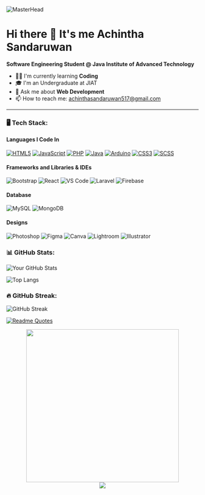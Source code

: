 ![MasterHead](https://user-images.githubusercontent.com/74038190/212750147-854a394f-fee9-4080-9770-78a4b7ece53f.gif)

# Hi there 👋 It's me Achintha Sandaruwan
**Software Engineering Student @ Java Institute of Advanced Technology**

- 👨‍💻 I'm currently learning **Coding**
- 🎓 I'm an Undergraduate at JIAT
- 💬 Ask me about **Web Development**
- 📫 How to reach me: achinthasandaruwan517@gmail.com
---

### 🖥️ Tech Stack:

#### Languages I Code In

[![HTML5](https://img.shields.io/badge/HTML5-E34F26?style=for-the-badge&logo=html5&logoColor=white&labelColor=101010&color=E34F26&animation=pulse)](https://github.com/yourusername)
[![JavaScript](https://img.shields.io/badge/JavaScript-F7DF1E?style=for-the-badge&logo=javascript&logoColor=black&labelColor=101010&color=F7DF1E&animation=spin)](https://github.com/yourusername)
[![PHP](https://img.shields.io/badge/PHP-777BB4?style=for-the-badge&logo=php&logoColor=white&labelColor=101010&color=777BB4&animation=glitch)](https://github.com/yourusername)
[![Java](https://img.shields.io/badge/Java-007396?style=for-the-badge&logo=openjdk&logoColor=white&labelColor=101010&color=007396&animation=fade)](https://github.com/yourusername)
[![Arduino](https://img.shields.io/badge/Arduino-00979D?style=for-the-badge&logo=arduino&logoColor=white&labelColor=101010&color=00979D&animation=spin)](https://github.com/yourusername)
[![CSS3](https://img.shields.io/badge/CSS3-1572B6?style=for-the-badge&logo=css3&logoColor=white&labelColor=101010&color=1572B6&animation=pulse)](https://github.com/yourusername)
[![SCSS](https://img.shields.io/badge/SCSS-CC6699?style=for-the-badge&logo=sass&logoColor=white&labelColor=101010&color=CC6699&animation=glitch)](https://github.com/yourusername)

#### Frameworks and Libraries & IDEs
![Bootstrap](https://img.shields.io/badge/Bootstrap-7952B3?style=for-the-badge&logo=bootstrap&logoColor=white)
![React](https://img.shields.io/badge/React-61DAFB?style=for-the-badge&logo=react&logoColor=black)
![VS Code](https://img.shields.io/badge/VS%20Code-007ACC?style=for-the-badge&logo=visual-studio-code&logoColor=white)
![Laravel](https://img.shields.io/badge/Laravel-FF2D20?style=for-the-badge&logo=laravel&logoColor=white)
![Firebase](https://img.shields.io/badge/Firebase-FFCA28?style=for-the-badge&logo=firebase&logoColor=black)

#### Database
![MySQL](https://img.shields.io/badge/MySQL-4479A1?style=for-the-badge&logo=mysql&logoColor=white)
![MongoDB](https://img.shields.io/badge/MongoDB-47A248?style=for-the-badge&logo=mongodb&logoColor=white)

#### Designs
![Photoshop](https://img.shields.io/badge/Photoshop-31A8FF?style=for-the-badge&logo=adobe-photoshop&logoColor=white)
![Figma](https://img.shields.io/badge/Figma-F24E1E?style=for-the-badge&logo=figma&logoColor=white)
![Canva](https://img.shields.io/badge/Canva-00C4CC?style=for-the-badge&logo=canva&logoColor=white)
![Lightroom](https://img.shields.io/badge/Lightroom-31A8FF?style=for-the-badge&logo=adobe-lightroom&logoColor=white)
![Illustrator](https://img.shields.io/badge/Illustrator-FF9A00?style=for-the-badge&logo=adobe-illustrator&logoColor=white)

### 📊 GitHub Stats:
![Your GitHub Stats](https://github-readme-stats.vercel.app/api?username=Achintha-999&show_icons=true&theme=dark)

![Top Langs](https://github-readme-stats.vercel.app/api/top-langs/?username=Achintha-999)

### 🔥 GitHub Streak:
![GitHub Streak](https://streak-stats.demolab.com/?user=Achintha-999&theme=tokyonight&hide_border=true)


[![Readme Quotes](https://quotes-github-readme.vercel.app/api?type=horizontal&theme=dark)](https://github.com/piyushsuthar/github-readme-quotes)

<p align="center">
  <img src="https://raw.githubusercontent.com/yourusername/yourusername/main/assets/space-invaders.gif" width="400">
  <br>
  <img src="https://github-readme-quotes.herokuapp.com/quote?theme=onedark">
</p>
